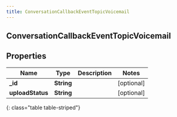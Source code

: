```yaml
---
title: ConversationCallbackEventTopicVoicemail
---
```

## ConversationCallbackEventTopicVoicemail

## Properties

|Name | Type | Description | Notes|
|------------ | ------------- | ------------- | -------------|
| **_id** | **String** |  | [optional] |
| **uploadStatus** | **String** |  | [optional] |
{: class="table table-striped"}


